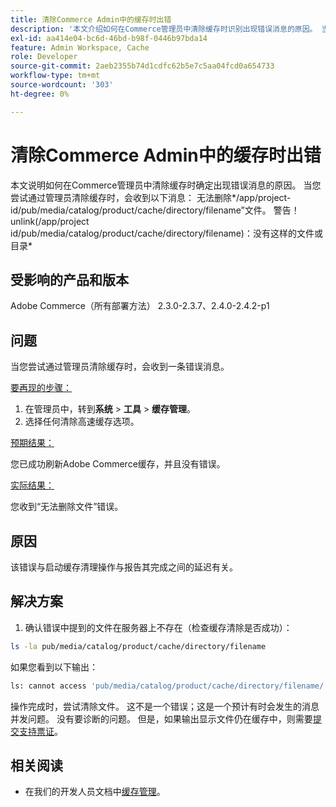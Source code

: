 ```yaml
---
title: 清除Commerce Admin中的缓存时出错
description: '本文介绍如何在Commerce管理员中清除缓存时识别出现错误消息的原因。 当您尝试通过管理员清除缓存时，会收到以下消息：'
exl-id: aa414e04-bc6d-46bd-b98f-0446b97bda14
feature: Admin Workspace, Cache
role: Developer
source-git-commit: 2aeb2355b74d1cdfc62b5e7c5aa04fcd0a654733
workflow-type: tm+mt
source-wordcount: '303'
ht-degree: 0%

---
```


# 清除Commerce Admin中的缓存时出错

本文说明如何在Commerce管理员中清除缓存时确定出现错误消息的原因。 当您尝试通过管理员清除缓存时，会收到以下消息：
无法删除*/app/project-id/pub/media/catalog/product/cache/directory/filename”文件。 警告！unlink(/app/project id/pub/media/catalog/product/cache/directory/filename)：没有这样的文件或目录*

## 受影响的产品和版本

Adobe Commerce（所有部署方法） 2.3.0-2.3.7、2.4.0-2.4.2-p1

## 问题

当您尝试通过管理员清除缓存时，会收到一条错误消息。

<u>要再现的步骤：</u>

1. 在管理员中，转到&#x200B;**系统** > **工具** > **缓存管理**。
1. 选择任何清除高速缓存选项。

<u>预期结果：</u>

您已成功刷新Adobe Commerce缓存，并且没有错误。

<u>实际结果：</u>

您收到“无法删除文件”错误。

## 原因

该错误与启动缓存清理操作与报告其完成之间的延迟有关。

## 解决方案

1. 确认错误中提到的文件在服务器上不存在（检查缓存清除是否成功）：

```bash
ls -la pub/media/catalog/product/cache/directory/filename
```

如果您看到以下输出：

```bash
ls: cannot access 'pub/media/catalog/product/cache/directory/filename/': No such file or directory
```

操作完成时，尝试清除文件。 这不是一个错误；这是一个预计有时会发生的消息并发问题。 没有要诊断的问题。
但是，如果输出显示文件仍在缓存中，则需要[提交支持票证](/help/help-center-guide/help-center/magento-help-center-user-guide.md#submit-ticket)。

## 相关阅读

* 在我们的开发人员文档中[缓存管理](https://experienceleague.adobe.com/en/docs/commerce-admin/systems/tools/cache-management)。
